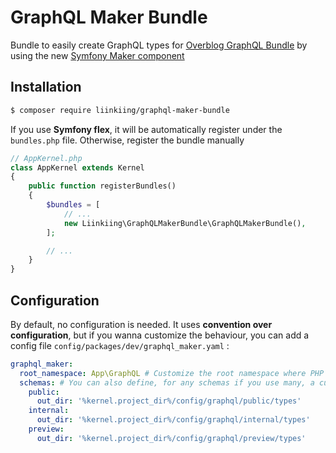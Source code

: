 # GraphQL Maker Bundle
Bundle to easily create GraphQL types for [Overblog GraphQL Bundle](https://github.com/overblog/GraphQLBundle) by using the new [Symfony Maker component](https://github.com/symfony/maker-bundle)

## Installation

```bash
$ composer require liinkiing/graphql-maker-bundle
```

If you use **Symfony flex**, it will be automatically register under the `bundles.php` file. 
Otherwise, register the bundle manually

```php
// AppKernel.php
class AppKernel extends Kernel
{
    public function registerBundles()
    {
        $bundles = [
            // ...
            new Liinkiing\GraphQLMakerBundle\GraphQLMakerBundle(),
        ];

        // ...
    }
}
```

## Configuration
By default, no configuration is needed. It uses **convention over configuration**, but if you wanna customize the behaviour,
you can add a config file `config/packages/dev/graphql_maker.yaml` :

```yaml
graphql_maker:
  root_namespace: App\GraphQL # Customize the root namespace where PHP mutations and resolver will be
  schemas: # You can also define, for any schemas if you use many, a custom out directory for types files
    public:
      out_dir: '%kernel.project_dir%/config/graphql/public/types'
    internal:
      out_dir: '%kernel.project_dir%/config/graphql/internal/types'
    preview:
      out_dir: '%kernel.project_dir%/config/graphql/preview/types'
```
